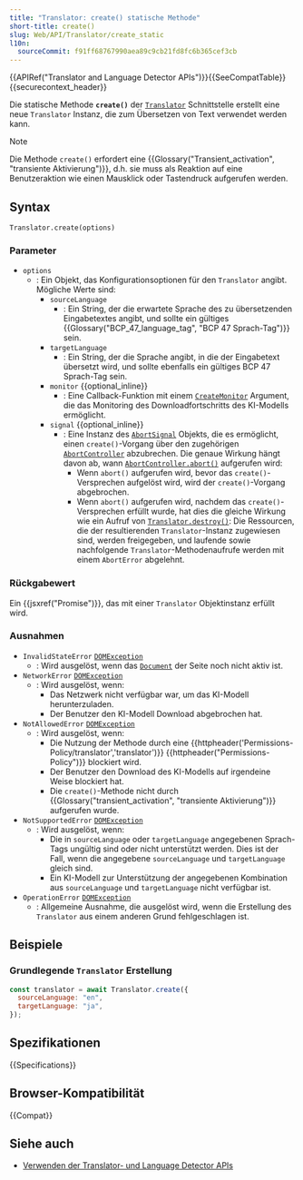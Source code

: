 ```yaml
---
title: "Translator: create() statische Methode"
short-title: create()
slug: Web/API/Translator/create_static
l10n:
  sourceCommit: f91ff68767990aea89c9cb21fd8fc6b365cef3cb
---
```


{{APIRef("Translator and Language Detector APIs")}}{{SeeCompatTable}}{{securecontext_header}}

Die statische Methode **`create()`** der [`Translator`](/de/docs/Web/API/Translator) Schnittstelle erstellt eine neue `Translator` Instanz, die zum Übersetzen von Text verwendet werden kann.

> [!NOTE]
> Die Methode `create()` erfordert eine {{Glossary("Transient_activation", "transiente Aktivierung")}}, d.h. sie muss als Reaktion auf eine Benutzeraktion wie einen Mausklick oder Tastendruck aufgerufen werden.

## Syntax

```js-nolint
Translator.create(options)
```

### Parameter

- `options`
  - : Ein Objekt, das Konfigurationsoptionen für den `Translator` angibt. Mögliche Werte sind:
    - `sourceLanguage`
      - : Ein String, der die erwartete Sprache des zu übersetzenden Eingabetextes angibt, und sollte ein gültiges {{Glossary("BCP_47_language_tag", "BCP 47 Sprach-Tag")}} sein.
    - `targetLanguage`
      - : Ein String, der die Sprache angibt, in die der Eingabetext übersetzt wird, und sollte ebenfalls ein gültiges BCP 47 Sprach-Tag sein.
    - `monitor` {{optional_inline}}
      - : Eine Callback-Funktion mit einem [`CreateMonitor`](/de/docs/Web/API/CreateMonitor) Argument, die das Monitoring des Downloadfortschritts des KI-Modells ermöglicht.
    - `signal` {{optional_inline}}
      - : Eine Instanz des [`AbortSignal`](/de/docs/Web/API/AbortSignal) Objekts, die es ermöglicht, einen `create()`-Vorgang über den zugehörigen [`AbortController`](/de/docs/Web/API/AbortController) abzubrechen. Die genaue Wirkung hängt davon ab, wann [`AbortController.abort()`](/de/docs/Web/API/AbortController/abort) aufgerufen wird:
        - Wenn `abort()` aufgerufen wird, bevor das `create()`-Versprechen aufgelöst wird, wird der `create()`-Vorgang abgebrochen.
        - Wenn `abort()` aufgerufen wird, nachdem das `create()`-Versprechen erfüllt wurde, hat dies die gleiche Wirkung wie ein Aufruf von [`Translator.destroy()`](/de/docs/Web/API/Translator/destroy): Die Ressourcen, die der resultierenden `Translator`-Instanz zugewiesen sind, werden freigegeben, und laufende sowie nachfolgende `Translator`-Methodenaufrufe werden mit einem `AbortError` abgelehnt.

### Rückgabewert

Ein {{jsxref("Promise")}}, das mit einer `Translator` Objektinstanz erfüllt wird.

### Ausnahmen

- `InvalidStateError` [`DOMException`](/de/docs/Web/API/DOMException)
  - : Wird ausgelöst, wenn das [`Document`](/de/docs/Web/API/Document) der Seite noch nicht aktiv ist.
- `NetworkError` [`DOMException`](/de/docs/Web/API/DOMException)
  - : Wird ausgelöst, wenn:
    - Das Netzwerk nicht verfügbar war, um das KI-Modell herunterzuladen.
    - Der Benutzer den KI-Modell Download abgebrochen hat.
- `NotAllowedError` [`DOMException`](/de/docs/Web/API/DOMException)
  - : Wird ausgelöst, wenn:
    - Die Nutzung der Methode durch eine {{httpheader('Permissions-Policy/translator','translator')}} {{httpheader("Permissions-Policy")}} blockiert wird.
    - Der Benutzer den Download des KI-Modells auf irgendeine Weise blockiert hat.
    - Die `create()`-Methode nicht durch {{Glossary("transient_activation", "transiente Aktivierung")}} aufgerufen wurde.
- `NotSupportedError` [`DOMException`](/de/docs/Web/API/DOMException)
  - : Wird ausgelöst, wenn:
    - Die in `sourceLanguage` oder `targetLanguage` angegebenen Sprach-Tags ungültig sind oder nicht unterstützt werden. Dies ist der Fall, wenn die angegebene `sourceLanguage` und `targetLanguage` gleich sind.
    - Ein KI-Modell zur Unterstützung der angegebenen Kombination aus `sourceLanguage` und `targetLanguage` nicht verfügbar ist.
- `OperationError` [`DOMException`](/de/docs/Web/API/DOMException)
  - : Allgemeine Ausnahme, die ausgelöst wird, wenn die Erstellung des `Translator` aus einem anderen Grund fehlgeschlagen ist.

## Beispiele

### Grundlegende `Translator` Erstellung

```js
const translator = await Translator.create({
  sourceLanguage: "en",
  targetLanguage: "ja",
});
```

## Spezifikationen

{{Specifications}}

## Browser-Kompatibilität

{{Compat}}

## Siehe auch

- [Verwenden der Translator- und Language Detector APIs](/de/docs/Web/API/Translator_and_Language_Detector_APIs/Using)
